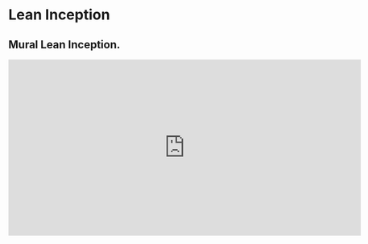 
# Lean Inception


## Mural Lean Inception.


<iframe width="700" height="350" frameborder="0" src="https://app.mural.co/embed/cbd4c2b0-cc9a-42dc-af19-337f0f8b4aa7"></iframe>
